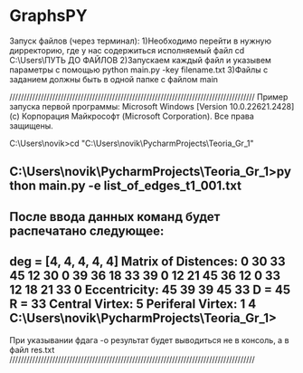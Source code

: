 # GraphsPY

Запуск файлов (через терминал):
1)Необходимо перейти в нужную дирректорию, где у нас содержиться исполняемый файл
cd C:\Users\ПУТЬ ДО ФАЙЛОВ
2)Запускаем каждый файл и указывем параметры с помощью 
python main.py -key filename.txt
3)Файлы с заданием должны быть в одной папке с файлом main

//////////////////////////////////////////////////////////////////////////////////////
Пример запуска первой программы:
Microsoft Windows [Version 10.0.22621.2428]
(c) Корпорация Майкрософт (Microsoft Corporation). Все права защищены.

C:\Users\novik>cd "C:\Users\novik\PycharmProjects\Teoria_Gr_1"

C:\Users\novik\PycharmProjects\Teoria_Gr_1>python main.py -e list_of_edges_t1_001.txt
--------------------------------------------------------------------------------------
После ввода данных команд будет распечатано следующее:
--------------------------------------------------------------------------------------
deg =  [4, 4, 4, 4, 4]
Matrix of Distences:
  0  30  33  45  12
 30   0  39  36  18
 33  39   0  12  21
 45  36  12   0  33
 12  18  21  33   0
Eccentricity:
45 39 39 45 33
 D = 45
 R = 33
Central Virtex:
5
Periferal Virtex:
1 4
C:\Users\novik\PycharmProjects\Teoria_Gr_1>
--------------------------------------------------------------------------------------
При указывании фдага -o результат будет выводиться не в консоль, а в файл res.txt
//////////////////////////////////////////////////////////////////////////////////////
